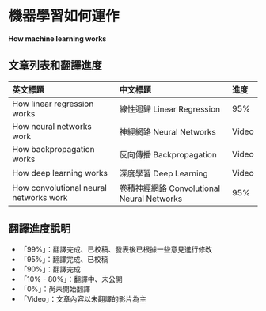 # 機器學習如何運作

**How machine learning works**

## 文章列表和翻譯進度

| 英文標題 | 中文標題 | 進度 |
| :--- | :--- | :--- |
| How linear regression works | 線性迴歸 Linear Regression | 95% |
| How neural networks work | 神經網路 Neural Networks | Video |
| How backpropagation works | 反向傳播 Backpropagation | Video |
| How deep learning works | 深度學習 Deep Learning | Video |
| How convolutional neural networks work | 卷積神經網路 Convolutional Neural Networks | 95% |

## 翻譯進度說明

* 「99%」：翻譯完成、已校稿、發表後已根據一些意見進行修改
* 「95%」：翻譯完成、已校稿
* 「90%」：翻譯完成
* 「10% - 80%」：翻譯中、未公開
* 「0%」：尚未開始翻譯
* 「Video」：文章內容以未翻譯的影片為主



